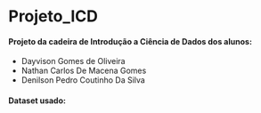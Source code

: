 # Projeto_ICD

<h4> Projeto da cadeira de Introdução a Ciência de Dados dos alunos: </h4>

<ul>
  <li> Dayvison Gomes de Oliveira </li>
  <li> Nathan Carlos De Macena Gomes  </li>
  <li> Denilson Pedro Coutinho Da Silva </li>
</ul>

<h4> Dataset usado: <a href='https://www.kaggle.com/shivamb/netflix-shows'>  </a> </h4>
